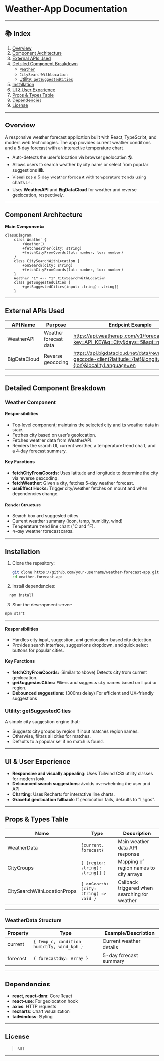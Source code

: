 # Weather-App Documentation

---

## 📚 Index

1. [Overview](#overview)
2. [Component Architecture](#component-architecture)
3. [External APIs Used](#external-apis-used)
4. [Detailed Component Breakdown](#detailed-component-breakdown)
    - [`Weather`](#weather-component)
    - [`CitySearchWithLocation`](#citysearchwithlocation-component)
    - [Utility: `getSuggestedCities`](#utility-getsuggestedcities)
5. [Installation](#Installation)
6. [UI & User Experience](#ui--user-experience)
7. [Props & Types Table](#props--types-table)
8. [Dependencies](#dependencies)
9. [License](#license)

---

## Overview

A responsive weather forecast application built with React, TypeScript, and modern web technologies. The app provides current weather conditions and a 5-day forecast with an interactive temperature chart.


- Auto-detects the user's location via browser geolocation 🌎.
- Allows users to search weather by city name or select from popular suggestions 🏙️.
- Visualizes a 5-day weather forecast with temperature trends using charts 📈.
- Uses **WeatherAPI** and **BigDataCloud** for weather and reverse geolocation, respectively.

---

## Component Architecture

**Main Components:**

```mermaid
classDiagram
    class Weather {
        +Weather()
        +fetchWeather(city: string)
        +fetchCityFromCoords(lat: number, lon: number)
    }
    class CitySearchWithLocation {
        +onSearch(city: string)
        +fetchCityFromCoords(lat: number, lon: number)
    }
    Weather "1" o-- "1" CitySearchWithLocation
    class getSuggestedCities {
        +getSuggestedCities(input: string): string[]
    }
```

---

## External APIs Used

| API Name                | Purpose                   | Endpoint Example                                                                                   | Docs Link                                                    |
|-------------------------|---------------------------|----------------------------------------------------------------------------------------------------|--------------------------------------------------------------|
| WeatherAPI              | Weather forecast data     | https://api.weatherapi.com/v1/forecast.json?key=API_KEY&q=City&days=5&aqi=no&alerts=no           | https://www.weatherapi.com/docs/                             |
| BigDataCloud            | Reverse geocoding         | https://api.bigdatacloud.net/data/reverse-geocode-client?latitude={lat}&longitude={lon}&localityLanguage=en | https://www.bigdatacloud.com/docs/api/reverse-geocode-client |

---

## Detailed Component Breakdown

### Weather Component

#### Responsibilities

- Top-level component; maintains the selected city and its weather data in state.
- Fetches city based on user’s geolocation.
- Fetches weather data from WeatherAPI.
- Renders the search UI, current weather, a temperature trend chart, and a 4-day forecast summary.

#### Key Functions

- **fetchCityFromCoords:** Uses latitude and longitude to determine the city via reverse geocoding.
- **fetchWeather:** Given a city, fetches 5-day weather forecast.
- **useEffect Hooks:** Trigger city/weather fetches on mount and when dependencies change.

#### Render Structure

- Search box and suggested cities.
- Current weather summary (icon, temp, humidity, wind).
- Temperature trend line chart (°C and °F).
- 4-day weather forecast cards.

---

## Installation
1. Clone the repository:
   ```bash
   git clone https://github.com/your-username/weather-forecast-app.git
   cd weather-forecast-app
2. Install dependencies:
```bash
  npm install

```
3. Start the development server:
```
npm start
```
----
#### Responsibilities

- Handles city input, suggestion, and geolocation-based city detection.
- Provides search interface, suggestions dropdown, and quick select buttons for popular cities.

#### Key Functions

- **fetchCityFromCoords:** (Similar to above) Detects city from current geolocation.
- **getSuggestedCities:** Filters and suggests city names based on input or region.
- **Debounced suggestions:** (300ms delay) For efficient and UX-friendly suggestions

### Utility: getSuggestedCities

A simple city suggestion engine that:

- Suggests city groups by region if input matches region names.
- Otherwise, filters all cities for matches.
- Defaults to a popular set if no match is found.

---

## UI & User Experience

- **Responsive and visually appealing**: Uses Tailwind CSS utility classes for modern look.
- **Debounced search suggestions**: Avoids overwhelming the user and API.
- **Charting**: Uses Recharts for interactive line charts.
- **Graceful geolocation fallback**: If geolocation fails, defaults to "Lagos".

---

## Props & Types Table

| Name                | Type                                      | Description                                    |
|---------------------|-------------------------------------------|------------------------------------------------|
| WeatherData         | `{current, forecast}`                     | Main weather data API response                 |
| CityGroups          | `{ [region: string]: string[] }`          | Mapping of region names to city arrays         |
| CitySearchWithLocationProps | `{ onSearch: (city: string) => void }` | Callback triggered when searching for weather  |

---

### WeatherData Structure

| Property        | Type                              | Example/Description            |
|-----------------|-----------------------------------|-------------------------------|
| current         | `{ temp_c, condition, humidity, wind_kph }` | Current weather details       |
| forecast        | `{ forecastday: Array }`          | 5-day forecast summary        |

---

## Dependencies

- **react, react-dom**: Core React
- **react-use**: For geolocation hook
- **axios**: HTTP requests
- **recharts**: Chart visualization
- **tailwindcss**: Styling

---

## License  
>  MIT

---

